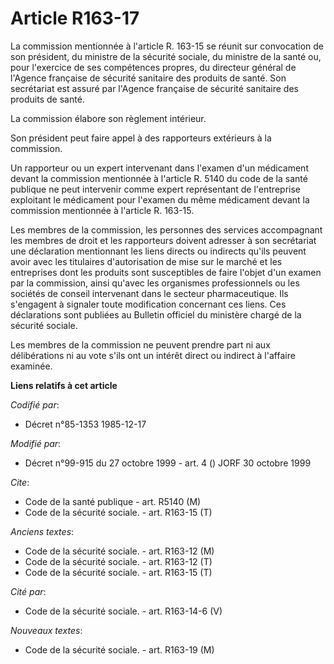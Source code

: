 # Article R163-17

La commission mentionnée à l'article R. 163-15 se réunit sur convocation de son président, du ministre de la sécurité
sociale, du ministre de la santé ou, pour l'exercice de ses compétences propres, du directeur général de l'Agence française
de sécurité sanitaire des produits de santé. Son secrétariat est assuré par l'Agence française de sécurité sanitaire des
produits de santé.

La commission élabore son règlement intérieur.

Son président peut faire appel à des rapporteurs extérieurs à la commission.

Un rapporteur ou un expert intervenant dans l'examen d'un médicament devant la commission mentionnée à l'article R. 5140 du
code de la santé publique ne peut intervenir comme expert représentant de l'entreprise exploitant le médicament pour l'examen
du même médicament devant la commission mentionnée à l'article R. 163-15.

Les membres de la commission, les personnes des services accompagnant les membres de droit et les rapporteurs doivent
adresser à son secrétariat une déclaration mentionnant les liens directs ou indirects qu'ils peuvent avoir avec les
titulaires d'autorisation de mise sur le marché et les entreprises dont les produits sont susceptibles de faire l'objet d'un
examen par la commission, ainsi qu'avec les organismes professionnels ou les sociétés de conseil intervenant dans le secteur
pharmaceutique. Ils s'engagent à signaler toute modification concernant ces liens. Ces déclarations sont publiées au Bulletin
officiel du ministère chargé de la sécurité sociale.

Les membres de la commission ne peuvent prendre part ni aux délibérations ni au vote s'ils ont un intérêt direct ou indirect
à l'affaire examinée.

**Liens relatifs à cet article**

_Codifié par_:

  - Décret n°85-1353 1985-12-17

_Modifié par_:

  - Décret n°99-915 du 27 octobre 1999 - art. 4 () JORF 30 octobre 1999

_Cite_:

  - Code de la santé publique - art. R5140 (M)
  - Code de la sécurité sociale. - art. R163-15 (T)

_Anciens textes_:

  - Code de la sécurité sociale. - art. R163-12 (M)
  - Code de la sécurité sociale. - art. R163-12 (T)
  - Code de la sécurité sociale. - art. R163-15 (T)

_Cité par_:

  - Code de la sécurité sociale. - art. R163-14-6 (V)

_Nouveaux textes_:

  - Code de la sécurité sociale. - art. R163-19 (M)
